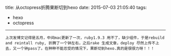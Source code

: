 title: 从octopress折腾果断切到hexo
date: 2015-07-03 21:05:40
tags:
- hexo 
- octopress

---
	上次发博文记得是五月，中间mac更新了一次，ruby1.9.3 用不了，缺少组件，于是rebuild and reintall ruby, 折腾了一个钟左右，之后rake 生成文章，deploy 尽然上传不上去，又一个钟pass了。在种种不能忍受的情况下，果断切到hexo.真的是很很力呀！！！